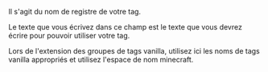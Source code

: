 Il s'agit du nom de registre de votre tag.

Le texte que vous écrivez dans ce champ est le texte que vous devrez écrire pour pouvoir utiliser votre tag.

Lors de l'extension des groupes de tags vanilla, utilisez ici les noms de tags vanilla appropriés et utilisez l'espace de nom minecraft.
